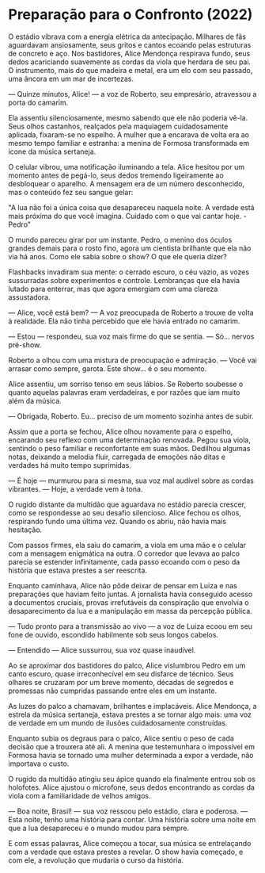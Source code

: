 # Preparação para o Confronto (2022)

O estádio vibrava com a energia elétrica da antecipação. Milhares de fãs aguardavam ansiosamente, seus gritos e cantos ecoando pelas estruturas de concreto e aço. Nos bastidores, Alice Mendonça respirava fundo, seus dedos acariciando suavemente as cordas da viola que herdara de seu pai. O instrumento, mais do que madeira e metal, era um elo com seu passado, uma âncora em um mar de incertezas.

— Quinze minutos, Alice! — a voz de Roberto, seu empresário, atravessou a porta do camarim.

Ela assentiu silenciosamente, mesmo sabendo que ele não poderia vê-la. Seus olhos castanhos, realçados pela maquiagem cuidadosamente aplicada, fixaram-se no espelho. A mulher que a encarava de volta era ao mesmo tempo familiar e estranha: a menina de Formosa transformada em ícone da música sertaneja.

O celular vibrou, uma notificação iluminando a tela. Alice hesitou por um momento antes de pegá-lo, seus dedos tremendo ligeiramente ao desbloquear o aparelho. A mensagem era de um número desconhecido, mas o conteúdo fez seu sangue gelar:

"A lua não foi a única coisa que desapareceu naquela noite. A verdade está mais próxima do que você imagina. Cuidado com o que vai cantar hoje. - Pedro"

O mundo pareceu girar por um instante. Pedro, o menino dos óculos grandes demais para o rosto fino, agora um cientista brilhante que ela não via há anos. Como ele sabia sobre o show? O que ele queria dizer?

Flashbacks invadiram sua mente: o cerrado escuro, o céu vazio, as vozes sussurradas sobre experimentos e controle. Lembranças que ela havia lutado para enterrar, mas que agora emergiam com uma clareza assustadora.

— Alice, você está bem? — A voz preocupada de Roberto a trouxe de volta à realidade. Ela não tinha percebido que ele havia entrado no camarim.

— Estou — respondeu, sua voz mais firme do que se sentia. — Só... nervos pré-show.

Roberto a olhou com uma mistura de preocupação e admiração. — Você vai arrasar como sempre, garota. Este show... é o seu momento.

Alice assentiu, um sorriso tenso em seus lábios. Se Roberto soubesse o quanto aquelas palavras eram verdadeiras, e por razões que iam muito além da música.

— Obrigada, Roberto. Eu... preciso de um momento sozinha antes de subir.

Assim que a porta se fechou, Alice olhou novamente para o espelho, encarando seu reflexo com uma determinação renovada. Pegou sua viola, sentindo o peso familiar e reconfortante em suas mãos. Dedilhou algumas notas, deixando a melodia fluir, carregada de emoções não ditas e verdades há muito tempo suprimidas.

— É hoje — murmurou para si mesma, sua voz mal audível sobre as cordas vibrantes. — Hoje, a verdade vem à tona.

O rugido distante da multidão que aguardava no estádio parecia crescer, como se respondesse ao seu desafio silencioso. Alice fechou os olhos, respirando fundo uma última vez. Quando os abriu, não havia mais hesitação.

Com passos firmes, ela saiu do camarim, a viola em uma mão e o celular com a mensagem enigmática na outra. O corredor que levava ao palco parecia se estender infinitamente, cada passo ecoando com o peso da história que estava prestes a ser reescrita.

Enquanto caminhava, Alice não pôde deixar de pensar em Luiza e nas preparações que haviam feito juntas. A jornalista havia conseguido acesso a documentos cruciais, provas irrefutáveis da conspiração que envolvia o desaparecimento da lua e a manipulação em massa da percepção pública.

— Tudo pronto para a transmissão ao vivo — a voz de Luiza ecoou em seu fone de ouvido, escondido habilmente sob seus longos cabelos.

— Entendido — Alice sussurrou, sua voz quase inaudível.

Ao se aproximar dos bastidores do palco, Alice vislumbrou Pedro em um canto escuro, quase irreconhecível em seu disfarce de técnico. Seus olhares se cruzaram por um breve momento, décadas de segredos e promessas não cumpridas passando entre eles em um instante.

As luzes do palco a chamavam, brilhantes e implacáveis. Alice Mendonça, a estrela da música sertaneja, estava prestes a se tornar algo mais: uma voz de verdade em um mundo de ilusões cuidadosamente construídas.

Enquanto subia os degraus para o palco, Alice sentiu o peso de cada decisão que a trouxera até ali. A menina que testemunhara o impossível em Formosa havia se tornado uma mulher determinada a expor a verdade, não importava o custo.

O rugido da multidão atingiu seu ápice quando ela finalmente entrou sob os holofotes. Alice ajustou o microfone, seus dedos encontrando as cordas da viola com a familiaridade de velhos amigos.

— Boa noite, Brasil! — sua voz ressoou pelo estádio, clara e poderosa. — Esta noite, tenho uma história para contar. Uma história sobre uma noite em que a lua desapareceu e o mundo mudou para sempre.

E com essas palavras, Alice começou a tocar, sua música se entrelaçando com a verdade que estava prestes a revelar. O show havia começado, e com ele, a revolução que mudaria o curso da história.